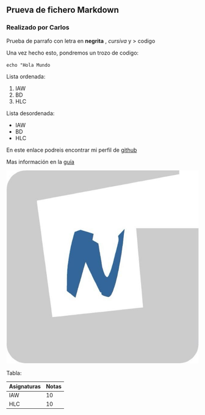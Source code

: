 ## Prueva de fichero Markdown
### Realizado por Carlos

Prueba de parrafo con letra en **negrita** , *cursiva* y > codigo

Una vez hecho esto, pondremos un trozo de codigo:

`echo "Hola Mundo`

Lista ordenada:

1. IAW
2. BD
3. HLC

Lista desordenada:

- IAW
- BD
- HLC

En este enlace podreis encontrar mi perfil de [github](https://github.com/Carlosmgp4)

Mas información en la [guía](https://github.com/Carlosmgp4/Prueba2_carlos/blob/main/guia.md)

![logo](logo.jpeg)

Tabla:

| Asignaturas | Notas       |
| ----------- | ----------- |
| IAW         | 10          |
| HLC         | 10          |

